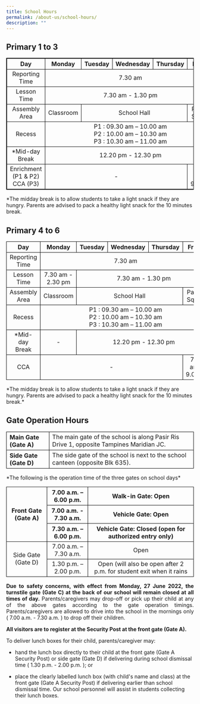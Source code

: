 ```yaml
---
title: School Hours
permalink: /about-us/school-hours/
description: ""
---
```

## Primary 1 to 3

<table style="border: 1px solid black;text-align: center;">
    <thead>
        <tr style="border: 1px solid black;text-align: center;">
            <th style="border: 1px solid black;text-align: center;">Day</th>
            <th style="border: 1px solid black;text-align: center;">Monday</th>
            <th style="border: 1px solid black;text-align: center;">Tuesday</th>
            <th style="border: 1px solid black;text-align: center;">Wednesday</th>
            <th style="border: 1px solid black;text-align: center;">Thursday</th>
            <th style="border: 1px solid black;text-align: center;">Friday</th>
        </tr>
    </thead>
    <tbody>
        <tr>
            <td style="border: 1px solid black;text-align: center;" rowspan=1>Reporting Time</td>
            <td style="border: 1px solid black;text-align: center;" colspan=5>7.30 am</td>
        </tr>
        <tr>
            <td style="border: 1px solid black;text-align: center;">Lesson Time</td>
            <td style="border: 1px solid black;text-align: center;" colspan=5>7.30 am - 1.30 pm</td>
        </tr>
        <tr>            
            <td style="border: 1px solid black;text-align: center;" rowspan=1>Assembly Area</td>
            <td style="border: 1px solid black;text-align: center;" colspan=1>Classroom</td>
            <td style="border: 1px solid black;text-align: center;" colspan=3>School Hall</td>
            <td style="border: 1px solid black;text-align: center;" colspan=1>Parade Square</td>
        </tr>
        <tr>
            <td style="border: 1px solid black;text-align: center;">Recess</td>
            <td style="border: 1px solid black;text-align: center;" colspan=5>
                P1 : 09.30 am – 10.00 am<br>
                P2 : 10.00 am – 10.30 am<br>
                P3 : 10.30 am – 11.00 am<br>
            </td>
        </tr>
        <tr>
            <td style="border: 1px solid black;text-align: center;">*Mid-day Break</td>
            <td style="border: 1px solid black;text-align: center;" colspan=5>12.20 pm - 12.30 pm</td>
        </tr>
        <tr>
            <td style="border: 1px solid black;text-align: center;">Enrichment (P1 & P2)
CCA (P3)
</td>
            <td style="border: 1px solid black;text-align: center;" colspan=4>-</td>
            <td style="border: 1px solid black;text-align: center;" colspan=1>7.30 am - 9.00pm</td>
        </tr>
    </tbody>
</table>
*The midday break is to allow students to take a light snack if they are hungry. Parents are advised to pack a healthy light snack for the 10 minutes break.

## Primary 4 to 6
<table>
    <thead>
        <tr>
            <th style="border: 1px solid black;text-align: center;">Day</th>
            <th style="border: 1px solid black;text-align: center;">Monday</th>
            <th style="border: 1px solid black;text-align: center;">Tuesday</th>
            <th style="border: 1px solid black;text-align: center;">Wednesday</th>
            <th style="border: 1px solid black;text-align: center;">Thursday</th>
            <th style="border: 1px solid black;text-align: center;">Friday</th>
        </tr>
    </thead>
    <tbody>
        <tr>
            <td style="border: 1px solid black;text-align: center;" rowspan=1>Reporting Time</td>
            <td style="border: 1px solid black;text-align: center;" colspan=5>7.30 am</td>
        </tr>
        <tr>
            <td style="border: 1px solid black;text-align: center;">Lesson Time</td>
            <td style="border: 1px solid black;text-align: center;" colspan=1>7.30 am - 2.30 pm</td>
            <td style="border: 1px solid black;text-align: center;" colspan=4>7.30 am - 1.30 pm</td>
        </tr>
        <tr>            
            <td style="border: 1px solid black;text-align: center;" rowspan=1>Assembly Area</td>
            <td style="border: 1px solid black;text-align: center;" colspan=1>Classroom</td>
            <td style="border: 1px solid black;text-align: center;" colspan=3>School Hall</td>
            <td style="border: 1px solid black;text-align: center;" colspan=1>Parade Square</td>
        </tr>
        <tr>
            <td style="border: 1px solid black;text-align: center;">Recess</td>
            <td style="border: 1px solid black;text-align: center;" colspan=5>
                P1 : 09.30 am – 10.00 am<br>
                P2 : 10.00 am – 10.30 am<br>
                P3 : 10.30 am – 11.00 am<br>
            </td>
        </tr>
        <tr>
            <td style="border: 1px solid black;text-align: center;">*Mid-day Break</td>
            <td style="border: 1px solid black;text-align: center;" colspan=1>-</td>
            <td style="border: 1px solid black;text-align: center;" colspan=4>12.20 pm - 12.30 pm</td>
        </tr>
        <tr>
            <td style="border: 1px solid black;text-align: center;">CCA</td>
            <td style="border: 1px solid black;text-align: center;" colspan=4>-</td>
            <td style="border: 1px solid black;text-align: center;" colspan=1>7.30 am - 9.00pm</td>
        </tr>
    </tbody>
</table>
*The midday break is to allow students to take a light snack if they are hungry. Parents are advised to pack a healthy light snack for the 10 minutes break.*

## Gate Operation Hours

<table>
	<thead>
		<tr>
			<th style="border: 1px solid black;text-align: left;">Main Gate (Gate A)</th>
			<td style="border: 1px solid black;text-align: left;">The main gate of the school is along Pasir Ris Drive 1, opposite Tampines Maridian JC.</td>
		</tr>
	</thead>
	<tbody>
		<tr>
			<th style="border: 1px solid black;text-align: left;">Side Gate (Gate D)</th>
			<td style="border: 1px solid black;text-align: left;">The side gate of the school is next to the school canteen (opposite Blk 635).</td>
		</tr>
	</tbody>
</table>
*The following is the operation time of the three gates on school days*


<table>
	<thead>
		<tr>
			<th style="border: 1px solid black;text-align: center;" rowspan="3">Front Gate (Gate A)</th>
			<th style="border: 1px solid black;text-align: center;">7.00 a.m. – 6.00 p.m.</th>
			<th style="border: 1px solid black;text-align: center;">Walk-in Gate: Open</th>
		</tr>
		<tr>
			<th style="border: 1px solid black;text-align: center;">7.00 a.m. - 7.30 a.m.</th>
			<th style="border: 1px solid black;text-align: center;">Vehicle Gate: Open</th>
		</tr>
		<tr>
			<th style="border: 1px solid black;text-align: center;">7.30 a.m. – 6.00 p.m.</th>
			<th style="border: 1px solid black;text-align: center;">Vehicle Gate: Closed (open for authorized entry only)</th>
		</tr>
	</thead>
	<tbody>
		<tr>
			<td style="border: 1px solid black;text-align: center;" rowspan="2">Side Gate (Gate D)</td>
			<td style="border: 1px solid black;text-align: center;">7.00 a.m. – 7.30 a.m.</td>
			<td style="border: 1px solid black;text-align: center;">Open</td>
		</tr>
		<tr>
			<td style="border: 1px solid black;text-align: center;">1.30 p.m. – 2.00 p.m.</td>
			<td style="border: 1px solid black;text-align: center;">Open (will also be open after 2 p.m. for student exit when it rains</td>
		</tr>
	</tbody>
</table>

<p align="justify"><b>Due to safety concerns, with effect from Monday, 27 June 2022, the turnstile gate (Gate C) at the back of our school will remain closed at all times of day.</b> Parents/caregivers may drop-off or pick up their child at any of the above gates according to the gate operation timings. Parents/caregivers are allowed to drive into the school in the mornings only ( 7.00 a.m. - 7.30 a.m. ) to drop off their children. 

<b>All visitors are to register at the Security Post at the front gate (Gate A).</b>

To deliver lunch boxes for their child, parents/caregiver may:

<ul>
  <li>hand the lunch box directly to their child at the front gate (Gate A Security Post) or side gate (Gate D) if delivering during school dismissal time ( 1.30 p.m. - 2.00 p.m. ); or </li>
<p>
  <li>place the clearly labelled lunch box (with child's name and class) at the front gate (Gate A Security Post) if delivering earlier than school dismissal time. Our school personnel will assist in students collecting their lunch boxes.</li>
</ul>  
